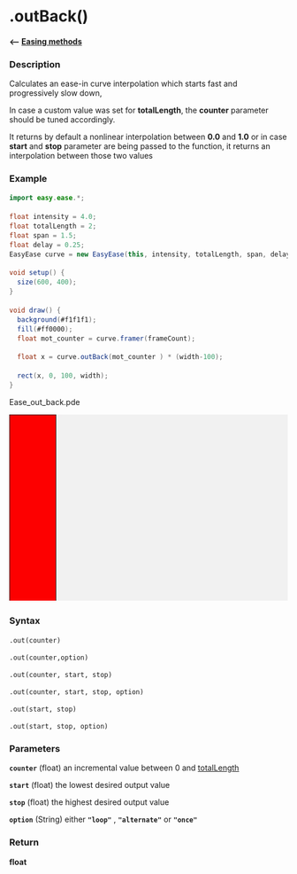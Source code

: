 # .outBack()

#### <-- [Easing methods](./methods.md)

### Description

Calculates an ease-in curve interpolation which starts fast and progressively slow down,

In case a custom value was set for **totalLength**, the **counter** parameter should be tuned accordingly.

It returns by default a nonlinear interpolation between **0.0** and **1.0** or in case **start** and **stop** parameter are being passed to the function, it returns an interpolation between those two values

### Example

```java
import easy.ease.*;

float intensity = 4.0;
float totalLength = 2;
float span = 1.5;
float delay = 0.25;
EasyEase curve = new EasyEase(this, intensity, totalLength, span, delay);

void setup() {
  size(600, 400);
}

void draw() {
  background(#f1f1f1);
  fill(#ff0000);
  float mot_counter = curve.framer(frameCount);

  float x = curve.outBack(mot_counter ) * (width-100);

  rect(x, 0, 100, width);
}

```

<div class="exampleWindow">
  <div class="title">
      <div class="dot red"></div>
      <div class="dot amber"></div>
      <div class="dot green"></div>
      <p >Ease_out_back.pde</p>
  </div>

![.outBack()](../images/methods/ease_outBack_method.gif)

</div>

### Syntax

`.out(counter) `

`.out(counter,option)`

`.out(counter, start, stop)`

`.out(counter, start, stop, option)`

`.out(start, stop)`

`.out(start, stop, option)`

### Parameters

**`counter`** (float) an incremental value between 0 and [totalLength](./totalLength.md)

**`start`** (float) the lowest desired output value

**`stop`** (float) the highest desired output value

**`option`** (String) either **`"loop"`** , **`"alternate"`** or **`"once"`**

### Return

**float**
